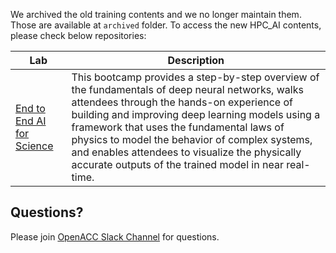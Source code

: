 We archived the old training contents and we no longer maintain them. Those are available at `archived` folder. To access the new HPC_AI contents, please check below repositories:

| Lab      | Description |
| ----------- | ----------- |
| [End to End AI for Science](https://github.com/openhackathons-org/End-to-End-AI-for-Science)      | This bootcamp provides a step-by-step overview of the fundamentals of deep neural networks, walks attendees through the hands-on experience of building and improving deep learning models using a framework that uses the fundamental laws of physics to model the behavior of complex systems, and enables attendees to visualize the physically accurate outputs of the trained model in near real-time. |

## Questions?
Please join [OpenACC Slack Channel](https://openacclang.slack.com/messages/openaccusergroup) for questions.